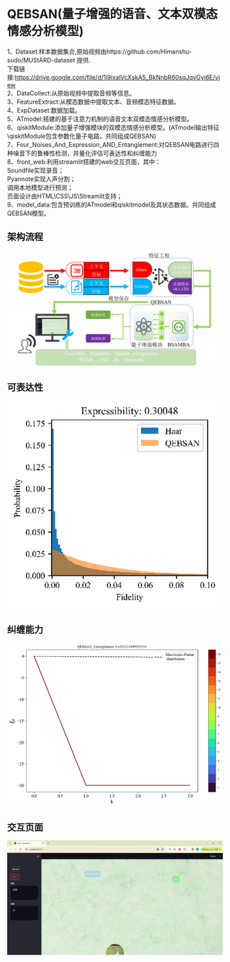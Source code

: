 # QEBSAN(量子增强的语音、文本双模态情感分析模型)
 
1、Dataset:样本数据集合,原始视频由https://github.com/Himanshu-sudo/MUStARD-dataset 提供. <br>  下载链接:https://drive.google.com/file/d/1i9ixalVcXskA5_BkNnbR60sqJqvGyi6E/view  
2、DataCollect:从原始视频中提取音频等信息。  
3、FeatureExtract:从模态数据中提取文本、音频模态特征数据。  
4、ExpDataset:数据加载。  
5、ATmodel:搭建的基于注意力机制的语音文本双模态情感分析模型。    
6、qiskitModule:添加量子增强模块的双模态情感分析模型。(ATmodel输出特征\qiskitModule包含参数化量子电路，共同组成QEBSAN)    
7、Four_Noises_And_Expression_AND_Entanglement:对QEBSAN电路进行四种噪音下的鲁棒性检测，并量化评估可表达性和纠缠能力    
8、front_web:利用streamlit搭建的web交互页面，其中：        
  Soundfile实现录音；                
  Pyannote实现人声分割；        
  调用本地模型进行预测；        
  页面设计由HTML\CSS\JS\Streamlit支持；  
9、model_data:包含预训练的ATmodel和qiskitmodel及其状态数据。共同组成QEBSAN模型。  
## 架构流程
![architecture](https://github.com/ZhengHuocheng/QEBSAN/blob/main/Picture/architecture.png)

## 可表达性  
![expressibility](https://github.com/ZhengHuocheng/QEBSAN/blob/main/Picture/expressibility.png)
## 纠缠能力
![entanglement](https://github.com/ZhengHuocheng/QEBSAN/blob/main/Picture/entanglement.png)
## 交互页面
![interface](https://github.com/ZhengHuocheng/QEBSAN/blob/main/Picture/interface2.png)



